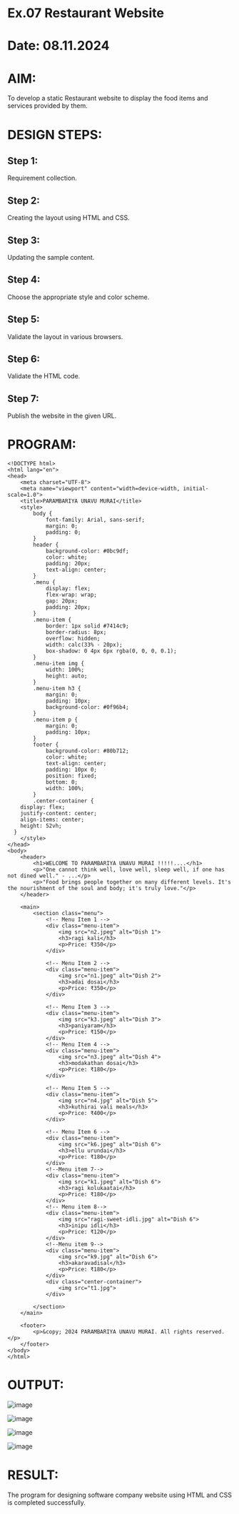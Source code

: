 # Ex.07 Restaurant Website
# Date: 08.11.2024
# AIM:
To develop a static Restaurant website to display the food items and services provided by them.

# DESIGN STEPS:
## Step 1:
Requirement collection.

## Step 2:
Creating the layout using HTML and CSS.

## Step 3:
Updating the sample content.

## Step 4:
Choose the appropriate style and color scheme.

## Step 5:
Validate the layout in various browsers.

## Step 6:
Validate the HTML code.

## Step 7:
Publish the website in the given URL.

# PROGRAM:
```
<!DOCTYPE html>
<html lang="en">
<head>
    <meta charset="UTF-8">
    <meta name="viewport" content="width=device-width, initial-scale=1.0">
    <title>PARAMBARIYA UNAVU MURAI</title>
    <style>
        body {
            font-family: Arial, sans-serif;
            margin: 0;
            padding: 0;
        }
        header {
            background-color: #0bc9df;
            color: white;
            padding: 20px;
            text-align: center;
        }
        .menu {
            display: flex;
            flex-wrap: wrap;
            gap: 20px;
            padding: 20px;
        }
        .menu-item {
            border: 1px solid #7414c9;
            border-radius: 8px;
            overflow: hidden;
            width: calc(33% - 20px);
            box-shadow: 0 4px 6px rgba(0, 0, 0, 0.1);
        }
        .menu-item img {
            width: 100%;
            height: auto;
        }
        .menu-item h3 {
            margin: 0;
            padding: 10px;
            background-color: #0f96b4;
        }
        .menu-item p {
            margin: 0;
            padding: 10px;
        }
        footer {
            background-color: #80b712;
            color: white;
            text-align: center;
            padding: 10px 0;
            position: fixed;
            bottom: 0;
            width: 100%;
        }
        .center-container {
    display: flex;
    justify-content: center;
    align-items: center;
    height: 52vh; 
  }
    </style>
</head>
<body>
    <header>
        <h1>WELCOME TO PARAMBARIYA UNAVU MURAI !!!!!....</h1>
        <p>"One cannot think well, love well, sleep well, if one has not dined well." - ...</p>
        <p>"Food brings people together on many different levels. It's the nourishment of the soul and body; it's truly love."</p>
    </header>

    <main>
        <section class="menu">
            <!-- Menu Item 1 -->
            <div class="menu-item">
                <img src="n2.jpeg" alt="Dish 1">
                <h3>ragi kali</h3>
                <p>Price: ₹350</p>
            </div>

            <!-- Menu Item 2 -->
            <div class="menu-item">
                <img src="n1.jpeg" alt="Dish 2">
                <h3>adai dosai</h3>
                <p>Price: ₹350</p>
            </div>

            <!-- Menu Item 3 -->
            <div class="menu-item">
                <img src="k3.jpeg" alt="Dish 3">
                <h3>paniyaram</h3>
                <p>Price: ₹150</p>
            </div>
            <!-- Menu Item 4 -->
            <div class="menu-item">
                <img src="n3.jpeg" alt="Dish 4">
                <h3>modakathan dosai</h3>
                <p>Price: ₹180</p>
            </div>

            <!-- Menu Item 5 -->
            <div class="menu-item">
                <img src="n4.jpg" alt="Dish 5">
                <h3>kuthirai vali meals</h3>
                <p>Price: ₹400</p>
            </div>

            <!-- Menu Item 6 -->
            <div class="menu-item">
                <img src="k6.jpeg" alt="Dish 6">
                <h3>ellu urundai</h3>
                <p>Price: ₹180</p>
            </div>
            <!--Menu item 7-->
            <div class="menu-item">
                <img src="k1.jpeg" alt="Dish 6">
                <h3>ragi kolukaatai</h3>
                <p>Price: ₹180</p>
            </div>
            <!-- Menu item 8-->
            <div class="menu-item">
                <img src="ragi-sweet-idli.jpg" alt="Dish 6">
                <h3>inipu idli</h3>
                <p>Price: ₹120</p>
            </div>
            <!--Menu item 9-->
            <div class="menu-item">
                <img src="k9.jpg" alt="Dish 6">
                <h3>akaravadisal</h3>
                <p>Price: ₹180</p>
            </div>
            <div class="center-container">
                <img src="t1.jpg">    
            </div>

        </section>
    </main>

    <footer>
        <p>&copy; 2024 PARAMBARIYA UNAVU MURAI. All rights reserved.</p>
    </footer>
</body>
</html>

```
# OUTPUT:
![image](https://github.com/user-attachments/assets/857348b3-642d-44c9-978c-24496ce34a89)

![image](https://github.com/user-attachments/assets/17e1d432-4c4e-4ccc-9b71-0eefc5ec3a50)

![image](https://github.com/user-attachments/assets/f82c8692-b894-4ab5-accc-2752a1c02406)

![image](https://github.com/user-attachments/assets/6edb5d00-1fe7-4c81-a83c-140c0a832d9d)

# RESULT:
The program for designing software company website using HTML and CSS is completed successfully.
